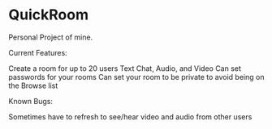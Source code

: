 # QuickRoom

Personal Project of mine.


Current Features:

Create a room for up to 20 users
Text Chat, Audio, and Video
Can set passwords for your rooms
Can set your room to be private to avoid being on the Browse list

Known Bugs: 

Sometimes have to refresh to see/hear video and audio from other users

